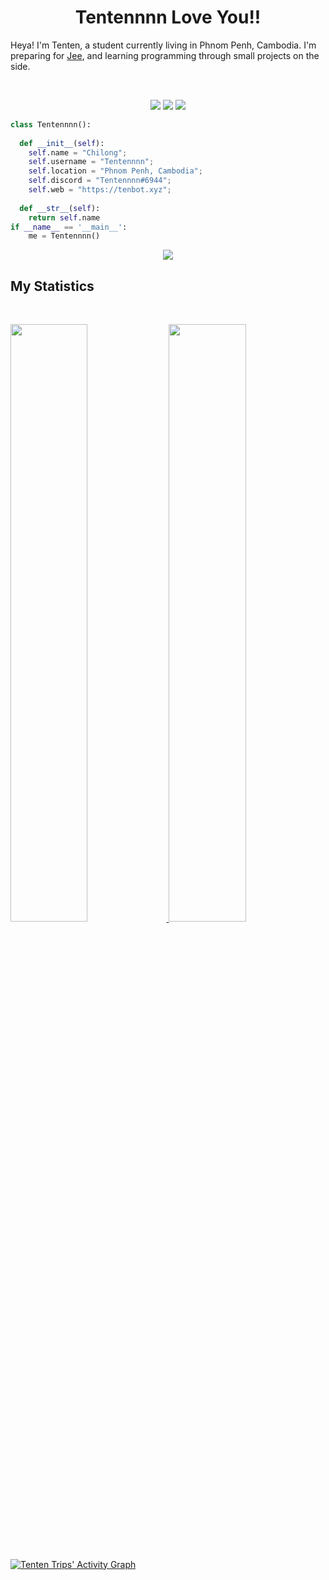 <h1 align="center">
  <b>Tentennnn Love You!!</b>
</h1>

Heya! I'm Tenten, a student currently living in Phnom Penh, Cambodia. I'm preparing for 
<a href="https://en.wikipedia.org/wiki/Joint_Entrance_Examination">Jee</a>, 
and learning programming through small projects  on the side.

<br>

<p>
<div align="center">
  <img src="https://img.shields.io/badge/-HTML-c58545?style=for-the-badge&logo=html5&logoColor=c58545&labelColor=282828">
  <img src="https://img.shields.io/badge/-CSS-d1a01f?style=for-the-badge&logo=css3&logoColor=d1a01f&labelColor=282828">
  <img src="https://img.shields.io/badge/-Python-98b982?style=for-the-badge&logo=python&logoColor=98b982&labelColor=282828">
</div>
</p>

```python
class Tentennnn():
    
  def __init__(self):
    self.name = "Chilong";
    self.username = "Tentennnn";
    self.location = "Phnom Penh, Cambodia";
    self.discord = "Tentennnn#6944";
    self.web = "https://tenbot.xyz";
  
  def __str__(self):
    return self.name
if __name__ == '__main__':
    me = Tentennnn()
```

<div align="center">
  <a href="https://open.spotify.com/user/6s6pbtefezpookh8gwnkko15v">
    <img src="https://readme-spotify-tingz.vercel.app/api/now-playing">
  </a>
</div>

<!--
<div align="center">
  <a href="https://open.spotify.com/user/6s6pbtefezpookh8gwnkko15v">
    <img src="https://spotify-readme-theta-virid.vercel.app/api?scan=true&theme=dark" width="240px">
  </a>
</div>
-->

## My Statistics

<br/>
<p align="left">
  <a href="https://tenbot.xyz/">
  <img width="49.5%" src="https://github-readme-stats.vercel.app/api?username=Tentennnn&show_icons=true&theme=gruvbox&hide_border=true" />
    <img width="49.5%" src="https://github-readme-streak-stats.herokuapp.com/?user=tentennnn&theme=gruvbox&hide_border=true" />
  </a>
</p>
<br>

[![Tenten Trips' Activity Graph](https://activity-graph.herokuapp.com/graph?username=abhigyantrips&custom_title=Tentennnn%20Trips's%20Contribution%20Graph&theme=gruvbox&bg_color=282828&hide_border=true&line=d1a01f&point=c58545)](https://tenbot.xyz)


